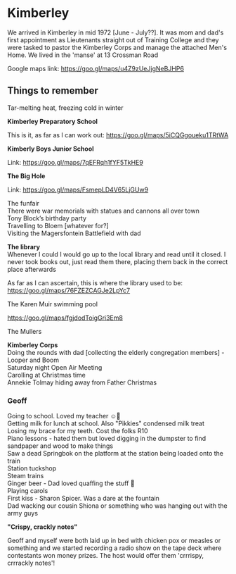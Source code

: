 # Kimberley

We arrived in Kimberley in mid 1972 [June - July??]. It was mom and dad's first appointment as Lieutenants straight out of Training College and they were tasked to pastor the Kimberley Corps and manage the attached Men's Home. We lived in the 'manse' at 13 Crossman Road  

Google maps link: https://goo.gl/maps/u4Z9zUeJjgNeBJHP6


## Things to remember

Tar-melting heat, freezing cold in winter  

**Kimberley Preparatory School**  

This is it, as far as I can work out: https://goo.gl/maps/5iCQGgoueku1TRtWA

**Kimberly Boys Junior School**  

Link: https://goo.gl/maps/7qEFRqh1fYF5TkHE9  

**The Big Hole**  

Link: https://goo.gl/maps/FsmepLD4V65LjGUw9  

The funfair  
There were war memorials with statues and cannons all over town  
Tony Block’s birthday party  
Travelling to Bloem [whatever for?]  
Visiting the Magersfontein Battlefield with dad  

**The library**  
Whenever I could I would go up to the local library and read until it closed. I never took books out, just read them there, placing them back in the correct place afterwards  

As far as I can ascertain, this is where the library used to be: https://goo.gl/maps/76FZEZCAGJe2LpYc7  

The Karen Muir swimming pool  

https://goo.gl/maps/fgjdodToigGri3Em8  

The Mullers  

**Kimberley Corps**  
Doing the rounds with dad [collecting the elderly congregation members] - Looper and Boom  
Saturday night Open Air Meeting  
Carolling at Christmas time  
Annekie Tolmay hiding away from Father Christmas


### Geoff

Going to school. Loved my teacher ☺🤭  
Getting milk for lunch at school.  Also "Pikkies" condensed milk treat  
Losing my brace for my teeth. Cost the folks R10  
Piano lessons - hated them but loved digging in the dumpster to find sandpaper and wood to make things  
Saw a dead Springbok on the platform at the station being loaded onto the train  
Station tuckshop  
Steam trains  
Ginger beer - Dad loved quaffing the stuff 🥳  
Playing carols  
First kiss - Sharon Spicer. Was a dare at the fountain  
Dad wacking our cousin Shiona or something who was hanging out with the army guys  

**"Crispy, crackly notes"**  

Geoff and myself were both laid up in bed with chicken pox or measles or something and we started recording a radio show on the tape deck where contestants won money prizes. The host would offer them 'crrrispy, crrrackly notes'!  

